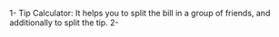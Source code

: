1- Tip Calculator: It helps you to split the bill in a group of friends, and additionally to split the tip.
2- 
